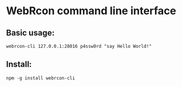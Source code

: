 # WebRcon command line interface
## Basic usage:
```
webrcon-cli 127.0.0.1:28016 p4ssw0rd "say Hello World!"
```
## Install:
```
npm -g install webrcon-cli
```
